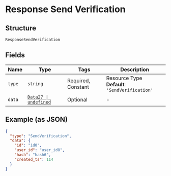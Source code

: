 
# Response Send Verification

## Structure

`ResponseSendVerification`

## Fields

| Name | Type | Tags | Description |
|  --- | --- | --- | --- |
| `type` | `string` | Required, Constant | Resource Type<br>**Default**: `'SendVerification'` |
| `data` | [`Data27 \| undefined`](../../doc/models/data-27.md) | Optional | - |

## Example (as JSON)

```json
{
  "type": "SendVerification",
  "data": {
    "id": "id0",
    "user_id": "user_id8",
    "hash": "hash6",
    "created_ts": 114
  }
}
```

